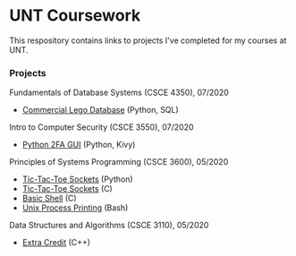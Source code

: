 # UNT Coursework
This respository contains links to projects I've completed for my courses at UNT.

### Projects
Fundamentals of Database Systems (CSCE 4350), 07/2020  
- [Commercial Lego Database](https://github.com/mattfredericksen/CSCE-4350-Lego-Project) (Python, SQL)

Intro to Computer Security (CSCE 3550), 07/2020  
- [Python 2FA GUI](https://github.com/mattfredericksen/Python_2FA_GUI) (Python, Kivy)

Principles of Systems Programming (CSCE 3600), 05/2020  
- [Tic-Tac-Toe Sockets](CSCE%203600/TicTacToeSockets-Python) (Python)
- [Tic-Tac-Toe Sockets](CSCE%203600/TicTacToeSockets-C) (C)
- [Basic Shell](CSCE%203600/BasicShell-C) (C)
- [Unix Process Printing](CSCE%203600/ProcessPrinting-Bash) (Bash)

Data Structures and Algorithms (CSCE 3110), 05/2020  
- [Extra Credit](CSCE%203110) (C++)
